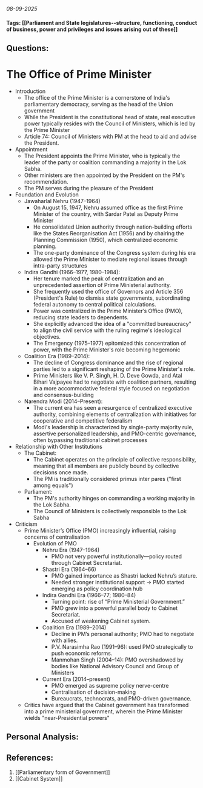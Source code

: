 *08-09-2025*
#### Tags: [[Parliament and State legislatures--structure, functioning, conduct of business, power and privileges and issues arising out of these]]


## Questions:



# The Office of Prime Minister

- Introduction
	- The office of the Prime Minister is a cornerstone of India's parliamentary democracy, serving as the head of the Union government
	- While the President is the constitutional head of state, real executive power typically resides with the Council of Ministers, which is led by the Prime Minister
	- Article 74: Council of Ministers with PM at the head to aid and advise the President.
- Appointment
	- The President appoints the Prime Minister, who is typically the leader of the party or coalition commanding a majority in the Lok Sabha. 
	- Other ministers are then appointed by the President on the PM's recommendation. 
	- The PM serves during the pleasure of the President
- Foundation and Evolution
	- Jawaharlal Nehru (1947–1964)
		- On August 15, 1947, Nehru assumed office as the first Prime Minister of the country, with Sardar Patel as Deputy Prime Minister
		- He consolidated Union authority through nation-building efforts like the States Reorganisation Act (1956) and by chairing the Planning Commission (1950), which centralized economic planning. 
		- The one-party dominance of the Congress system during his era allowed the Prime Minister to mediate regional issues through intra-party structures
	- Indira Gandhi (1966–1977, 1980–1984): 
		- Her tenure marked the peak of centralization and an unprecedented assertion of Prime Ministerial authority. 
		- She frequently used the office of Governors and Article 356 (President's Rule) to dismiss state governments, subordinating federal autonomy to central political calculations. 
		- Power was centralized in the Prime Minister’s Office (PMO), reducing state leaders to dependents. 
		- She explicitly advanced the idea of a "committed bureaucracy" to align the civil service with the ruling regime's ideological objectives. 
		- The Emergency (1975–1977) epitomized this concentration of power, with the Prime Minister's role becoming hegemonic
	- Coalition Era (1989–2014): 
		- The decline of Congress dominance and the rise of regional parties led to a significant reshaping of the Prime Minister's role. 
		- Prime Ministers like V. P. Singh, H. D. Deve Gowda, and Atal Bihari Vajpayee had to negotiate with coalition partners, resulting in a more accommodative federal style focused on negotiation and consensus-building
	- Narendra Modi (2014–Present): 
		- The current era has seen a resurgence of centralized executive authority, combining elements of centralization with initiatives for cooperative and competitive federalism
		- Modi's leadership is characterized by single-party majority rule, assertive personalized leadership, and PMO-centric governance, often bypassing traditional cabinet processes
- Relationship with Other Institutions
	- The Cabinet: 
		- The Cabinet operates on the principle of collective responsibility, meaning that all members are publicly bound by collective decisions once made. 
		- The PM is traditionally considered primus inter pares ("first among equals")
	- Parliament: 
		- The PM's authority hinges on commanding a working majority in the Lok Sabha.
		- The Council of Ministers is collectively responsible to the Lok Sabha
- Criticism
	- Prime Minister’s Office (PMO) increasingly influential, raising concerns of centralisation
		- Evolution of PMO
			- Nehru Era (1947–1964)
				- PMO not very powerful institutionally—policy routed through Cabinet Secretariat.
			- Shastri Era (1964–66)
				- PMO gained importance as Shastri lacked Nehru’s stature.
				- Needed stronger institutional support → PMO started emerging as policy coordination hub
			- Indira Gandhi Era (1966–77; 1980–84)
				- Turning point: rise of “Prime Ministerial Government.”
				- PMO grew into a powerful parallel body to Cabinet Secretariat.
				- Accused of weakening Cabinet system.
			- Coalition Era (1989–2014)
				- Decline in PM’s personal authority; PMO had to negotiate with allies.
				- P.V. Narasimha Rao (1991–96): used PMO strategically to push economic reforms.
				- Manmohan Singh (2004–14): PMO overshadowed by bodies like National Advisory Council and Group of Ministers
			- Current Era (2014–present)
				- PMO emerged as supreme policy nerve-centre
				- Centralisation of decision-making
				- Bureaucrats, technocrats, and PMO-driven governance.
	- Critics have argued that the Cabinet government has transformed into a prime ministerial government, wherein the Prime Minister wields "near-Presidential powers"




## Personal Analysis:


## References:

1. [[Parliamentary form of Government]]
2. [[Cabinet System]]